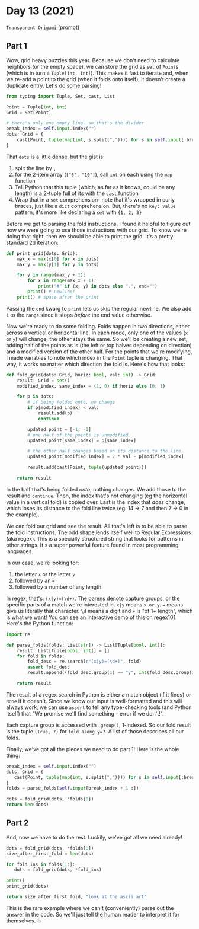 # Day 13 (2021)

`Transparent Origami` ([prompt](https://adventofcode.com/2021/day/13))

## Part 1

Wow, grid heavy puzzles this year. Because we don't need to calculate neighbors (or the empty space), we can store the grid as `set` of `Point`s (which is in turn a `Tuple[int, int]`). This makes it fast to iterate and, when we re-add a point to the grid (when it folds onto itself), it doesn't create a duplicate entry. Let's do some parsing!

```py
from typing import Tuple, Set, cast, List

Point = Tuple[int, int]
Grid = Set[Point]

# there's only one empty line, so that's the divider
break_index = self.input.index("")
dots: Grid = {
    cast(Point, tuple(map(int, s.split(",")))) for s in self.input[:break_index]
}
```

That `dots` is a little dense, but the gist is:

1. split the line by `,`
2. for the 2-item array (`["6", "10"]`), call `int` on each using the `map` function
3. Tell Python that this tuple (which, as far as it knows, could be any length) is a 2-tuple full of its with the `cast` function
4. Wrap that in a `set` comprehension- note that it's wrapped in curly braces, just like a `dict` comprehension. But, there's no `key: value` pattern; it's more like declaring a `set` with `{1, 2, 3}`

Before we get to parsing the fold instructions, I found it helpful to figure out how we were going to use those instructions with our grid. To know we're doing that right, then we should be able to print the grid. It's a pretty standard 2d iteration:

```py
def print_grid(dots: Grid):
    max_x = max(x[0] for x in dots)
    max_y = max(y[1] for y in dots)

    for y in range(max_y + 1):
        for x in range(max_x + 1):
            print("#" if (x, y) in dots else ".", end="")
        print() # newline!
    print() # space after the print
```

Passing the `end` kwarg to `print` lets us skip the regular newline. We also add `1` to the `range` since it stops _before_ the end value otherwise.

Now we're ready to do some folding. Folds happen in two directions, either across a vertical or horizontal line. In each mode, only one of the values (`x` or `y`) will change; the other stays the same. So we'll be creating a new set, adding half of the points as is (the left or top halves depending on direction) and a modified version of the other half. For the points that we're modifying, I made variables to note which index in the `Point` tuple is changing. That way, it works no matter which direction the fold is. Here's how that looks:

```py
def fold_grid(dots: Grid, horiz: bool, val: int) -> Grid:
    result: Grid = set()
    modified_index, same_index = (1, 0) if horiz else (0, 1)

    for p in dots:
        # if being folded onto, no change
        if p[modified_index] < val:
            result.add(p)
            continue

        updated_point = [-1, -1]
        # one half of the points is unmodified
        updated_point[same_index] = p[same_index]

        # the other half changes based on its distance to the line
        updated_point[modified_index] = 2 * val - p[modified_index]

        result.add(cast(Point, tuple(updated_point)))

    return result
```

In the half that's being folded _onto_, nothing changes. We add those to the result and `continue`. Then, the index that's not changing (eg the horizontal value in a vertical fold) is copied over. Last is the index that _does_ change, which loses its distance to the fold line twice (eg. 14 -> 7 and then 7 -> 0 in the example).

We can fold our grid and see the result. All that's left is to be able to parse the fold instructions. The odd shape lends itself well to Regular Expressions (aka regex). This is a specially structured string that looks for patterns in other strings. It's a super powerful feature found in most programming languages.

In our case, we're looking for:

1. the letter `x` or the letter `y`
2. followed by an `=`
3. followed by a number of any length

In regex, that's: `(x|y)=(\d+)`. The parens denote capture groups, or the specific parts of a match we're interested in. `x|y` means `x or y`. `=` means give us literally that character. `\d` means a digit and `+` is "of 1+ length", which is what we want! You can see an interactive demo of this on [regex101](https://regex101.com/r/7vriRA/1). Here's the Python function:

```py
import re

def parse_folds(folds: List[str]) -> List[Tuple[bool, int]]:
    result: List[Tuple[bool, int]] = []
    for fold in folds:
        fold_desc = re.search(r"(x|y)=(\d+)", fold)
        assert fold_desc
        result.append((fold_desc.group(1) == "y", int(fold_desc.group(2))))

    return result
```

The result of a regex search in Python is either a match object (if it finds) or `None` if it doesn't. Since we know our input is well-formatted and this will always work, we can use `assert` to tell any type-checking tools (and Python itself) that "We promise we'll find something - error if we don't!".

Each capture group is accessed with `.group()`, 1-indexed. So our fold result is the tuple `(True, 7)` for `fold along y=7`. A list of those describes all our folds.

Finally, we've got all the pieces we need to do part 1! Here is the whole thing:

```py
break_index = self.input.index("")
dots: Grid = {
   cast(Point, tuple(map(int, s.split(",")))) for s in self.input[:break_index]
}
folds = parse_folds(self.input[break_index + 1 :])

dots = fold_grid(dots, *folds[0])
return len(dots)
```

## Part 2

And, now we have to do the rest. Luckily, we've got all we need already!

```py
dots = fold_grid(dots, *folds[0])
size_after_first_fold = len(dots)

for fold_ins in folds[1:]:
   dots = fold_grid(dots, *fold_ins)

print()
print_grid(dots)

return size_after_first_fold, "look at the ascii art"
```

This is the rare example where we can't (conveniently) parse out the answer in the code. So we'll just tell the human reader to interpret it for themselves. :boom:
